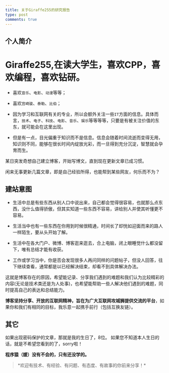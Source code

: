```yaml
---
title: 关于Giraffe255的研究报告
type: post
comments: true
---
```

## 个人简介
# Giraffe255,在读大学生，喜欢CPP，喜欢编程，喜欢钻研。

- 喜欢`音乐`、`电影`、`动漫`等等；
- 喜欢`宫崎骏`、`泰勒`、`比伯`；

- 因为学习和互联网有关的专业，所以会额外关注一些`IT`方面的信息。具体而言，`技术`、`电子`、`科技`、`电影`、`音乐`、`娱乐`等等等等，只要是有被关注价值的东东，就可能会在这里出现。

- 但是有一点，目光偏重于知识而不是信息。信息会随着时间流逝而变得无用，知识则不同，能够在很长时间内绽放光彩，而一旦得到充分沉淀，智慧就会孕育而生。

某日突发奇想自己建立博客，开始写博文，直到现在更新文章已成习惯。

闲来无事更新几篇文章，即是自己经验所得，也能帮到某些网友，何乐而不为？


## 建站意图
- 生活中总是有些东西从别人口中说出来，自己都会觉得很容易，也就那么点东西，没什么值得骄傲，但其实知道一些东西不容易，讲给别人并使其听懂更不容易。

- 生活当中也有一些东西在你用到时候很精通，时间长了却恍如迎面而来的路人一样陌生，要从头开始了解。

- 生活中在各大门户、微博、博客逛来逛去，合上电脑，闭上眼睡觉什么都没留下，唯有总结才能有收获。

- 工作或学习当中，你是否会发现很多人再问同样的问题帖子，但没人回答，往下继续查看，通常都是以已经解决结束，却看不到具体解决办法。

这就是博客存在的原因，希望能记录、分享我们遇到的难题和我们认为比较精彩的内容(无论是技术类还是为人处事)，也希望能帮助一些人解决他们遇到的难题，同时提高自己的表达和总结能力。

**博客坚持分享、开放的互联网精神，旨在为广大互联网攻城狮提供交流的平台**，如果你和我们有相同的目标，我乐意一起携手前行（包括互换友链）。


## 其它

如果出现密码保护的文章，那就是我的生日了，8位。
如果您不知道本人生日的话，就是不希望您看到的了，sorry啦！

**程序猿（媛）没有不会的，只有还没学的。**

<blockquote class="blockquote-center">*欢迎有技术、有经验、有问题、有态度、有故事的你前来分享！*</blockquote>
